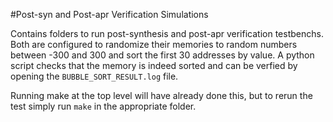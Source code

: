 #Post-syn and Post-apr Verification Simulations

Contains folders to run post-synthesis and post-apr verification testbenchs. Both are configured to randomize their memories to random numbers between -300 and 300 and sort the first 30 addresses by value. A python script checks that the memory is indeed sorted and can be verfied by opening the `BUBBLE_SORT_RESULT.log` file.

Running make at the top level will have already done this, but to rerun the test simply run `make` in the appropriate folder. 